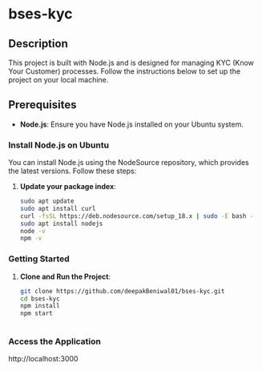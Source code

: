 # bses-kyc

## Description
This project is built with Node.js and is designed for managing KYC (Know Your Customer) processes. Follow the instructions below to set up the project on your local machine.

## Prerequisites

- **Node.js**: Ensure you have Node.js installed on your Ubuntu system.

### Install Node.js on Ubuntu
You can install Node.js using the NodeSource repository, which provides the latest versions. Follow these steps:

1. **Update your package index**:

   ```bash
   sudo apt update
   sudo apt install curl
   curl -fsSL https://deb.nodesource.com/setup_18.x | sudo -E bash -
   sudo apt install nodejs
   node -v
   npm -v

### Getting Started

1. **Clone and Run the Project**:
   
    ```bash
    git clone https://github.com/deepakBeniwal01/bses-kyc.git
    cd bses-kyc
    npm install
    npm start
  
### Access the Application
http://localhost:3000





